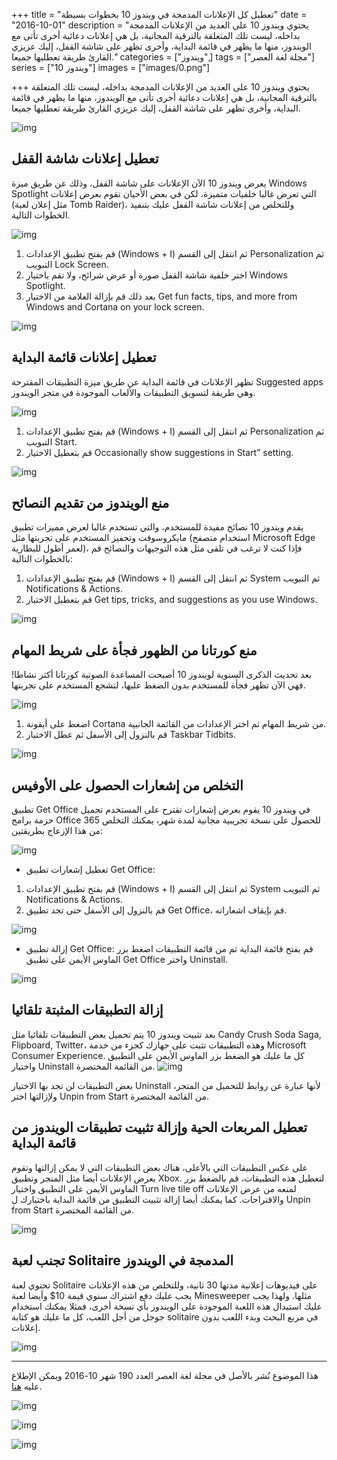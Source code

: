 +++
title = "تعطيل كل الإعلانات المدمجة في ويندوز 10 بخطوات بسيطة"
date = "2016-10-01"
description = "يحتوي ويندوز 10 على العديد من الإعلانات المدمجة بداخله، ليست تلك المتعلقة بالترقية المجانية، بل هي إعلانات دعائية أخرى تأتى مع الويندوز، منها ما يظهر في قائمة البداية، وأخرى تظهر على شاشة القفل، إليك عزيزي القارئ طريقة تعطليها جميعا."
categories = ["ويندوز",]
tags = ["مجلة لغة العصر"]
series = ["ويندوز 10"]
images = ["images/0.png"]

+++
يحتوي ويندوز 10 على العديد من الإعلانات المدمجة بداخله، ليست تلك المتعلقة بالترقية المجانية، بل هي إعلانات دعائية أخرى تأتى مع الويندوز، منها ما يظهر في قائمة البداية، وأخرى تظهر على شاشة القفل، إليك عزيزي القارئ طريقة تعطليها جميعا.

![img](images/0.png)

## تعطيل إعلانات شاشة القفل

يعرض ويندوز 10 الآن الإعلانات على شاشة القفل، وذلك عن طريق ميزة Windows Spotlight التي تعرض غالبا خلفيات متميزة، لكن في بعض الأحيان تقوم بعرض إعلانات (مثل إعلان لعبة Tomb Raider)، وللتخلص من إعلانات شاشة القفل عليك بتنفيذ الخطوات التالية.

![img](images/L1.jpg)

1. قم بفتح تطبيق الإعدادات (Windows + I) ثم انتقل إلى القسم Personalization ثم التبويب Lock Screen.
2. اختر خلفية شاشة القفل صورة أو عرض شرائح، ولا تقم باختيار Windows Spotlight.
3. بعد ذلك قم بإزالة العلامة من الاختيار Get fun facts, tips, and more from Windows and Cortana on your lock screen.

![img](images/L2.png)

## تعطيل إعلانات قائمة البداية

تظهر الإعلانات في قائمة البداية عن طريق ميزة التطبيقات المقترحة Suggested apps وهي طريقة لتسويق التطبيقات والألعاب الموجودة في متجر الويندوز.

![img](images/S1.png)

1. قم بفتح تطبيق الإعدادات (Windows + I) ثم انتقل إلى القسم Personalization ثم التبويب Start.
2. قم بتعطيل الاختيار Occasionally show suggestions in Start” setting.

![img](images/S2.png)

## منع الويندوز من تقديم النصائح

يقدم ويندوز 10 نصائح مفيدة للمستخدم، والتي تستخدم غالبا لعرض مميزات تطبيق مايكروسوفت وتحفيز المستخدم على تجربتها مثل (استخدام متصفح Microsoft Edge لعمر أطول للبطارية)، فإذا كنت لا ترغب في تلقى مثل هذه التوجيهات والنصائح قم بالخطوات التالية:

1. قم بفتح تطبيق الإعدادات (Windows + I) ثم انتقل إلى القسم System ثم التبويب Notifications & Actions.
2. قم بتعطيل الاختيار Get tips, tricks, and suggestions as you use Windows.

![img](images/N1.png)

## منع كورتانا من الظهور فجأة على شريط المهام

بعد تحديث الذكرى السنوية لويندوز 10 أصبحت المساعدة الصوتية كورتانا أكثر نشاطا! فهي الآن تظهر فجأة للمستخدم بدون الضغط عليها، لتشجع المستخدم على تجربتها.

![img](images/C1.png)

1. اضغط على أيقونة Cortana من شريط المهام ثم اختر الإعدادات من القائمة الجانبية.
2. قم بالنزول إلى الأسفل ثم عطل الاختيار Taskbar Tidbits.

![img](images/C2.png)

## التخلص من إشعارات الحصول على الأوفيس

تطبيق Get Office في ويندوز 10 يقوم بعرض إشعارات تقترح على المستخدم تحميل حزمة برامج Office 365 للحصول على نسخة تجريبية مجانية لمدة شهر، يمكنك التخلص من هذا الإزعاج بطريقتين:

![img](images/O1.png)

- تعطيل إشعارات تطبيق Get Office:

1. قم بفتح تطبيق الإعدادات (Windows + I) ثم انتقل إلى القسم System ثم التبويب Notifications & Actions.
2. قم بالنزول إلى الأسفل حتى تجد تطبيق Get Office، قم بإيقاف اشعاراته.

![img](images/O2.png)

- إزالة تطبيق Get Office:
  قم بفتح قائمة البداية ثم من قائمة التطبيقات اضغط بزر الماوس الأيمن على تطبيق Get Office واختر Uninstall.

![img](images/O3.png)

## إزالة التطبيقات المثبتة تلقائيا

بعد تثبيت ويندوز 10 يتم تحميل بعض التطبيقات تلقائيا مثل Candy Crush Soda Saga, Flipboard, Twitter، وهذه التطبيقات تثبت على جهازك كجزء من خدمة Microsoft Consumer Experience.
كل ما عليك هو الضغط بزر الماوس الأيمن على التطبيق واختيار Uninstall من القائمة المختصرة.
![img](images/A1.jpg)

بعض التطبيقات لن تجد بها الاختيار Uninstall لأنها عبارة عن روابط للتحميل من المتجر، ولإزالتها اختر Unpin from Start من القائمة المختصرة.

## تعطيل المربعات الحية وإزالة تثبيت تطبيقات الويندوز من قائمة البداية

على عكس التطبيقات التي بالأعلى، هناك بعض التطبيقات التي لا يمكن إزالتها وتقوم بعرض الإعلانات أيضا مثل المتجر وتطبيق Xbox.
لتعطيل هذه التطبيقات، قم بالضغط بزر الماوس الأيمن على التطبيق واختيار Turn live tile off لمنعه من عرض الإعلانات والاقتراحات.
كما يمكنك أيضا إزالة تثبيت التطبيق من قائمة البداية باختيارك ل Unpin from Start من القائمة المختصرة.

![img](images/U1.png)

## تجنب لعبة Solitaire المدمجة في الويندوز

تحتوي لعبة Solitaire على فيديوهات إعلانية مدتها 30 ثانية، وللتخلص من هذه الإعلانات يجب عليك دفع اشتراك سنوي قيمة 10$ وأيضا لعبة Minesweeper مثلها.
ولهذا يجب عليك استبدال هذه اللعبة الموجودة على الويندوز بأي نسخة أخرى، فمثلا يمكنك استخدام جوجل من أجل اللعب، كل ما عليك هو كتابة solitaire في مربع البحث وبدء اللعب بدون إعلانات.

![img](images/G1.png)

---

هذا الموضوع نُشر باﻷصل في مجلة لغة العصر العدد 190 شهر 10-2016 ويمكن الإطلاع عليه [هنا](https://drive.google.com/file/d/11yob8vKTxY-Nk2c1KWJ3_-eO5ZXw-OlV/view?usp=sharing).

![img](images/190-6.png)

![img](images/190-7.png)

![img](images/190-8.png)
